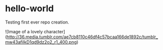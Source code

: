 # hello-world
Testing first ever repo creation.

![Image of a lovely character]
(http://36.media.tumblr.com/ae7cb8110c46df4c57bcaa166de1892c/tumblr_mw43afilkD1qd9dz2o2_r1_400.png)
